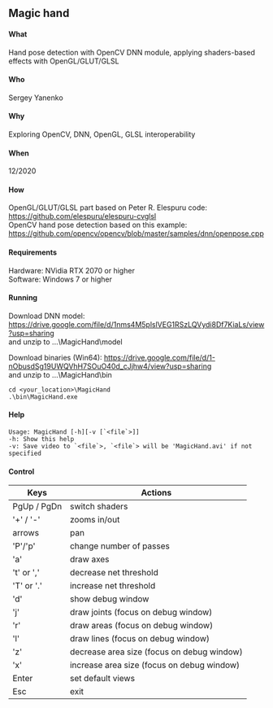 ## Magic hand
#### What  
Hand pose detection with OpenCV DNN module, applying shaders-based effects with OpenGL/GLUT/GLSL  
#### Who  
Sergey Yanenko  
#### Why  
Exploring OpenCV, DNN, OpenGL, GLSL interoperability  
#### When 
12/2020
#### How  
OpenGL/GLUT/GLSL part based on Peter R. Elespuru code: https://github.com/elespuru/elespuru-cvglsl  
OpenCV hand pose detection based on this example:      https://github.com/opencv/opencv/blob/master/samples/dnn/openpose.cpp  
  
#### Requirements  
Hardware: NVidia RTX 2070 or higher  
Software: Windows 7 or higher 

#### Running  
Download DNN model: https://drive.google.com/file/d/1nms4M5plslVEG1RSzLQVydi8Df7KiaLs/view?usp=sharing  
and unzip to ...\MagicHand\model  
  
Download binaries (Win64): https://drive.google.com/file/d/1-nObusdSg19UWQVhH7SOuO40d_cJjhw4/view?usp=sharing  
and unzip to ...\MagicHand\bin  

```
cd <your_location>\MagicHand
.\bin\MagicHand.exe
```

#### Help
```
Usage: MagicHand [-h][-v [`<file`>]]  
-h: Show this help  
-v: Save video to `<file`>, `<file`> will be 'MagicHand.avi' if not specified  
```

#### Control

| Keys | Actions |
|------|---------|
| PgUp / PgDn | switch shaders | 
| '+' / '-' | zooms in/out |
|arrows|pan|
|'P'/'p'|change number of passes|
|'a'|draw axes|
|'t' or ',' | decrease net threshold|
|'T' or '.' | increase net threshold| 
|'d'|show debug window|
|'j'| draw joints (focus on debug window)|
|'r'| draw areas (focus on debug window)|
|'l'| draw lines (focus on debug window)|
|'z'| decrease area size (focus on debug window)|
|'x'| increase area size (focus on debug window)|
|Enter| set default views|  
|Esc|exit|

